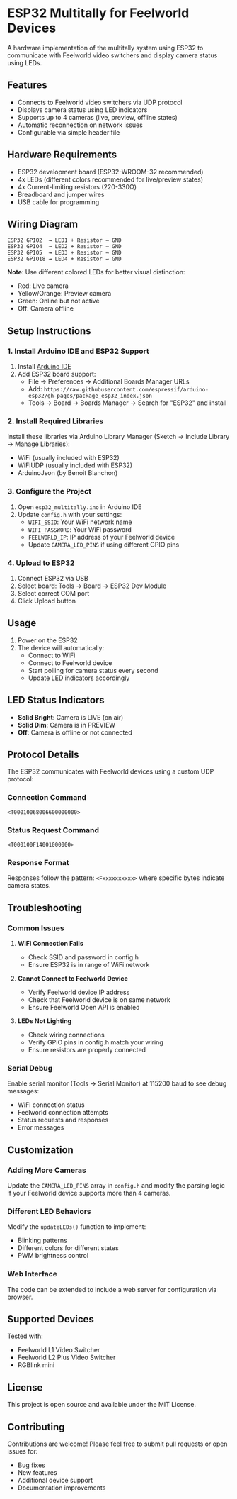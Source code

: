 # ESP32 Multitally for Feelworld Devices

A hardware implementation of the multitally system using ESP32 to communicate with Feelworld video switchers and display camera status using LEDs.

## Features

- Connects to Feelworld video switchers via UDP protocol
- Displays camera status using LED indicators
- Supports up to 4 cameras (live, preview, offline states)
- Automatic reconnection on network issues
- Configurable via simple header file

## Hardware Requirements

- ESP32 development board (ESP32-WROOM-32 recommended)
- 4x LEDs (different colors recommended for live/preview states)
- 4x Current-limiting resistors (220-330Ω)
- Breadboard and jumper wires
- USB cable for programming

## Wiring Diagram

```
ESP32 GPIO2  → LED1 + Resistor → GND
ESP32 GPIO4  → LED2 + Resistor → GND  
ESP32 GPIO5  → LED3 + Resistor → GND
ESP32 GPIO18 → LED4 + Resistor → GND
```

**Note**: Use different colored LEDs for better visual distinction:
- Red: Live camera
- Yellow/Orange: Preview camera
- Green: Online but not active
- Off: Camera offline

## Setup Instructions

### 1. Install Arduino IDE and ESP32 Support

1. Install [Arduino IDE](https://www.arduino.cc/en/software)
2. Add ESP32 board support:
   - File → Preferences → Additional Boards Manager URLs
   - Add: `https://raw.githubusercontent.com/espressif/arduino-esp32/gh-pages/package_esp32_index.json`
   - Tools → Board → Boards Manager → Search for "ESP32" and install

### 2. Install Required Libraries

Install these libraries via Arduino Library Manager (Sketch → Include Library → Manage Libraries):
- WiFi (usually included with ESP32)
- WiFiUDP (usually included with ESP32)
- ArduinoJson (by Benoit Blanchon)

### 3. Configure the Project

1. Open `esp32_multitally.ino` in Arduino IDE
2. Update `config.h` with your settings:
   - `WIFI_SSID`: Your WiFi network name
   - `WIFI_PASSWORD`: Your WiFi password  
   - `FEELWORLD_IP`: IP address of your Feelworld device
   - Update `CAMERA_LED_PINS` if using different GPIO pins

### 4. Upload to ESP32

1. Connect ESP32 via USB
2. Select board: Tools → Board → ESP32 Dev Module
3. Select correct COM port
4. Click Upload button

## Usage

1. Power on the ESP32
2. The device will automatically:
   - Connect to WiFi
   - Connect to Feelworld device
   - Start polling for camera status every second
   - Update LED indicators accordingly

## LED Status Indicators

- **Solid Bright**: Camera is LIVE (on air)
- **Solid Dim**: Camera is in PREVIEW
- **Off**: Camera is offline or not connected

## Protocol Details

The ESP32 communicates with Feelworld devices using a custom UDP protocol:

### Connection Command
```
<T00010068006600000000>
```

### Status Request Command  
```
<T000100F14001000000>
```

### Response Format
Responses follow the pattern: `<Fxxxxxxxxxx>` where specific bytes indicate camera states.

## Troubleshooting

### Common Issues

1. **WiFi Connection Fails**
   - Check SSID and password in config.h
   - Ensure ESP32 is in range of WiFi network

2. **Cannot Connect to Feelworld Device**
   - Verify Feelworld device IP address
   - Check that Feelworld device is on same network
   - Ensure Feelworld Open API is enabled

3. **LEDs Not Lighting**
   - Check wiring connections
   - Verify GPIO pins in config.h match your wiring
   - Ensure resistors are properly connected

### Serial Debug

Enable serial monitor (Tools → Serial Monitor) at 115200 baud to see debug messages:
- WiFi connection status
- Feelworld connection attempts
- Status requests and responses
- Error messages

## Customization

### Adding More Cameras
Update the `CAMERA_LED_PINS` array in `config.h` and modify the parsing logic if your Feelworld device supports more than 4 cameras.

### Different LED Behaviors
Modify the `updateLEDs()` function to implement:
- Blinking patterns
- Different colors for different states
- PWM brightness control

### Web Interface
The code can be extended to include a web server for configuration via browser.

## Supported Devices

Tested with:
- Feelworld L1 Video Switcher
- Feelworld L2 Plus Video Switcher
- RGBlink mini

## License

This project is open source and available under the MIT License.

## Contributing

Contributions are welcome! Please feel free to submit pull requests or open issues for:
- Bug fixes
- New features
- Additional device support
- Documentation improvements
